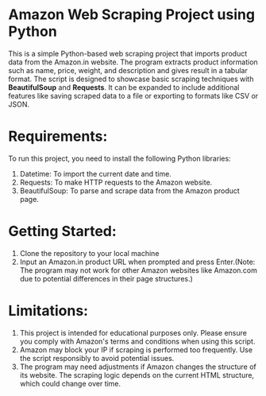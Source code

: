 # **Amazon Web Scraping Project using Python**
This is a simple Python-based web scraping project that imports product data from the Amazon.in website. The program extracts product information such as name, price, weight, and description and gives result in a tabular format. The script is designed to showcase basic scraping techniques with **BeautifulSoup** and **Requests**. It can be expanded to include additional features like saving scraped data to a file or exporting to formats like CSV or JSON.

# **Requirements:**
To run this project, you need to install the following Python libraries:
1. Datetime: To import the current date and time.
2. Requests: To make HTTP requests to the Amazon website.
3. BeautifulSoup: To parse and scrape data from the Amazon product page.

# **Getting Started:**
1. Clone the repository to your local machine
2. Input an Amazon.in product URL when prompted and press Enter.(Note: The program may not work for other Amazon websites like Amazon.com due to potential differences in their page structures.)

# **Limitations:**
1. This project is intended for educational purposes only. Please ensure you comply with Amazon's terms and conditions when using this script.
2. Amazon may block your IP if scraping is performed too frequently. Use the script responsibly to avoid potential issues.
3. The program may need adjustments if Amazon changes the structure of its website. The scraping logic depends on the current HTML structure, which could change over time.

